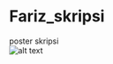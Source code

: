 # Fariz_skripsi
poster skripsi<br/>
![alt text](https://https://github.com/farizmpr/Fariz_skripsi/poster.jpg "mysql connector")